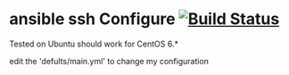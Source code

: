 # ansible ssh Configure [![Build Status](https://travis-ci.org/utinajero/ansible_openssh.svg?branch=jinja-help)](https://travis-ci.org/utinajero/ansible_openssh)

Tested on Ubuntu  should work for CentOS 6.*

edit the 'defults/main.yml' to change my configuration 
